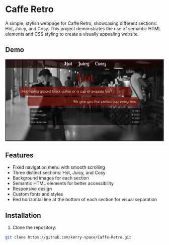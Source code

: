 # Caffe Retro

A simple, stylish webpage for Caffe Retro, showcasing different sections: Hot, Juicy, and Cosy. This project demonstrates the use of semantic HTML elements and CSS styling to create a visually appealing website.


## Demo

![Caffe Retro](./assets/demo.png)

## Features

- Fixed navigation menu with smooth scrolling
- Three distinct sections: Hot, Juicy, and Cosy
- Background images for each section
- Semantic HTML elements for better accessibility
- Responsive design
- Custom fonts and styles
- Red horizontal line at the bottom of each section for visual separation

## Installation

1. Clone the repository:

```bash
git clone https://github.com/kerry-space/Caffe-Retro.git